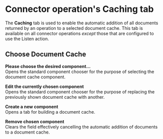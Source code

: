 # Connector operation's Caching tab

<head>
  <meta name="guidename" content="Integration"/>
  <meta name="context" content="GUID-f46b49d6-25bc-4337-ade1-9c67817b8d74"/>
</head>


The **Caching** tab is used to enable the automatic addition of all documents returned by an operation to a selected document cache. This tab is available on all connector operations *except* those that are configured to use the Listen action.

## Choose Document Cache

**Please choose the desired component...**   
Opens the standard component chooser for the purpose of selecting the document cache component.

**Edit the currently chosen component**   
Opens the standard component chooser for the purpose of replacing the previously shown document cache with another.

**Create a new component**   
Opens a tab for building a document cache.

**Remove chosen component**   
Clears the field effectively cancelling the automatic addition of documents to a document cache.